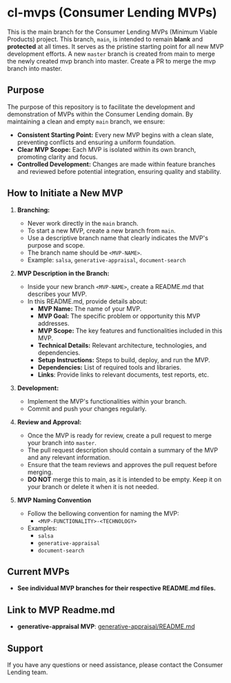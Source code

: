 # cl-mvps (Consumer Lending MVPs)

This is the main branch for the Consumer Lending MVPs (Minimum Viable Products) project. This branch, `main`, is intended to remain **blank** and **protected** at all times. It serves as the pristine starting point for all new MVP development efforts. A new `master` branch is created from main to merge the newly created mvp branch into master. Create a PR to merge the mvp branch into master.

## Purpose

The purpose of this repository is to facilitate the development and demonstration of MVPs within the Consumer Lending domain. By maintaining a clean and empty `main` branch, we ensure:

*   **Consistent Starting Point:** Every new MVP begins with a clean slate, preventing conflicts and ensuring a uniform foundation.
*   **Clear MVP Scope:** Each MVP is isolated within its own branch, promoting clarity and focus.
*   **Controlled Development:** Changes are made within feature branches and reviewed before potential integration, ensuring quality and stability.

## How to Initiate a New MVP

1.  **Branching:**
    *   Never work directly in the `main` branch.
    *   To start a new MVP, create a new branch from `main`.
    *   Use a descriptive branch name that clearly indicates the MVP's purpose and scope.
    * The branch name should be `<MVP-NAME>`.
    *   Example: `salsa`, `generative-appraisal`, `document-search`

2.  **MVP Description in the Branch:**
    *   Inside your new branch `<MVP-NAME>`, create a README.md that describes your MVP.
    *   In this README.md, provide details about:
        *   **MVP Name:** The name of your MVP.
        *   **MVP Goal:** The specific problem or opportunity this MVP addresses.
        *   **MVP Scope:** The key features and functionalities included in this MVP.
        *   **Technical Details:** Relevant architecture, technologies, and dependencies.
        *   **Setup Instructions:** Steps to build, deploy, and run the MVP.
        *   **Dependencies:** List of required tools and libraries.
        * **Links**: Provide links to relevant documents, test reports, etc.

3.  **Development:**
    *   Implement the MVP's functionalities within your branch.
    *   Commit and push your changes regularly.

4.  **Review and Approval:**
    *   Once the MVP is ready for review, create a pull request to merge your branch into `master`.
    *   The pull request description should contain a summary of the MVP and any relevant information.
    *   Ensure that the team reviews and approves the pull request before merging.
    * **DO NOT** merge this to main, as it is intended to be empty. Keep it on your branch or delete it when it is not needed.

5. **MVP Naming Convention**
   * Follow the bellowing convention for naming the MVP:
      * `<MVP-FUNCTIONALITY>-<TECHNOLOGY>`
   * Examples:
      * `salsa`
      * `generative-appraisal`
      * `document-search`

## Current MVPs

*   **See individual MVP branches for their respective README.md files.**

## Link to MVP Readme.md

*  **generative-appraisal MVP**: [generative-appraisal/README.md](generative-appraisal/README.md)

## Support

If you have any questions or need assistance, please contact the Consumer Lending team.